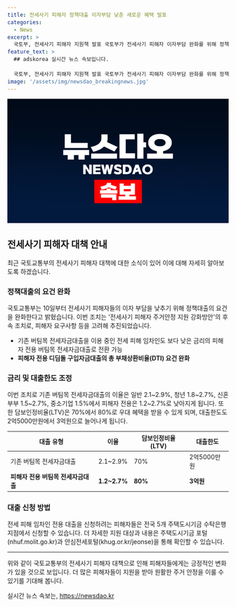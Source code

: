 ```yaml
---
title: 전세사기 피해자 정책대출 이자부담 낮춘 새로운 혜택 발표
categories:
  - News
excerpt: >
  국토부, 전세사기 피해자 지원책 발표 국토부가 전세사기 피해자 이자부담 완화를 위해 정책대출 조건을 완화했다. 이미 전세대출을 이용 중인 임차인도 지원받을 수 있도록 하고, 피해자 전용 버팀목 전세자금대출로 전환 가능하며, 이로 인해 금리가 인하되고, 대출한도도 늘어났다. 또한, 향후 다른 주택 취득 시 디딤돌 구입자금대출 혜택을 받을 수 있도록 하였고, 소득이 낮은 피해자도 대출을 신청할 수 있게 지원을 확대했다. 자세한 내용은 주택도시기금 포털과 안심전세포털을 통해 확인할 수 있다.
feature_text: >
  ## adskorea 실시간 뉴스 속보입니다.

  국토부, 전세사기 피해자 지원책 발표 국토부가 전세사기 피해자 이자부담 완화를 위해 정책대출 조건을 완화했다. 이미 전세대출을 이용 중인 임차인도 지원받을 수 있도록 하고, 피해자 전용 버팀목 전세자금대출로 전환 가능하며, 이로 인해 금리가 인하되고, 대출한도도 늘어났다. 또한, 향후 다른 주택 취득 시 디딤돌 구입자금대출 혜택을 받을 수 있도록 하였고, 소득이 낮은 피해자도 대출을 신청할 수 있게 지원을 확대했다. 자세한 내용은 주택도시기금 포털과 안심전세포털을 통해 확인할 수 있다.
image: '/assets/img/newsdao_breakingnews.jpg'
---
```


<p><img src="/assets/img/newsdao_breakingnews.jpg" alt="adskorea 속보" /></p>

<h2 data-ke-size="size26">전세사기 피해자 대책 안내</h2>

<p data-ke-size="size16">최근 국토교통부의 전세사기 피해자 대책에 대한 소식이 있어 이에 대해 자세히 알아보도록 하겠습니다.</p>

<h3>정책대출의 요건 완화</h3>

<p data-ke-size="size16">국토교통부는 10일부터 전세사기 피해자들의 이자 부담을 낮추기 위해 정책대출의 요건을 완화한다고 밝혔습니다. 이번 조치는 '전세사기 피해자 주거안정 지원 강화방안'의 후속 조치로, 피해자 요구사항 등을 고려해 추진되었습니다.</p>

<ul>
<li>기존 버팀목 전세자금대출을 이용 중인 전세 피해 임차인도 보다 낮은 금리의 피해자 전용 버팀목 전세자금대출로 전환 가능</li>
<li><b>피해자 전용 디딤돌 구입자금대출의 총 부채상환비율(DTI) 요건 완화</b></li>
</ul>

<h3>금리 및 대출한도 조정</h3>

<p data-ke-size="size16">이번 조치로 기존 버팀목 전세자금대출의 이율은 일반 2.1~2.9%, 청년 1.8~2.7%, 신혼부부 1.5~2.7%, 중소기업 1.5%에서 피해자 전용은 1.2~2.7%로 낮아지게 됩니다. 또한 담보인정비율(LTV)은 70%에서 80%로 우대 혜택을 받을 수 있게 되며, 대출한도도 2억5000만원에서 3억원으로 늘어나게 됩니다.</p>

<table>
<thead>
<tr>
<th>대출 유형</th>
<th>이율</th>
<th>담보인정비율(LTV)</th>
<th>대출한도</th>
</tr>
</thead>
<tbody>
<tr>
<td>기존 버팀목 전세자금대출</td>
<td>2.1~2.9%</td>
<td>70%</td>
<td>2억5000만원</td>
</tr>
<tr>
<td><b>피해자 전용 버팀목 전세자금대출</b></td>
<td><b>1.2~2.7%</b></td>
<td><b>80%</b></td>
<td><b>3억원</b></td>
</tr>
</tbody>
</table>

<h3>대출 신청 방법</h3>

<p data-ke-size="size16">전세 피해 임차인 전용 대출을 신청하려는 피해자들은 전국 5개 주택도시기금 수탁은행 지점에서 신청할 수 있습니다. 더 자세한 지원 대상과 내용은 주택도시기금 포털(nhuf.molit.go.kr)과 안심전세포털(khug.or.kr/jeonse)을 통해 확인할 수 있습니다.</p>

<hr>

<p data-ke-size="size16">위와 같이 국토교통부의 전세사기 피해자 대책으로 인해 피해자들에게는 긍정적인 변화가 있을 것으로 보입니다. 더 많은 피해자들이 지원을 받아 원활한 주거 안정을 이룰 수 있기를 기대해 봅니다.</p>
실시간 뉴스 속보는, <a href="https://newsdao.kr" rel="dofollow">https://newsdao.kr</a>


